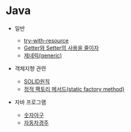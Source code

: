 # Java
- 일반
  - [try-with-resource](https://github.com/Naellu/TIL/blob/master/JAVA/try-with-resource.md)
  - [Getter와 Setter의 사용을 줄이자](https://github.com/Naellu/TIL/blob/master/JAVA/getter-setter.md)
  - [제네릭(generic)](https://github.com/Naellu/TIL/blob/master/JAVA/generic.md)


- 객체지향 관련
  - [SOLID원칙](https://github.com/Naellu/TIL/blob/master/JAVA/OOP/SOLID.md)
  - [정적 팩토리 메서드(static factory method)](https://github.com/Naellu/TIL/blob/master/JAVA/OOP/Static-Factory-Method.md)


- 자바 프로그램
  - [숫자야구](https://github.com/Naellu/TIL/blob/master/JAVA/program/baseballgame.md)
  - [자동차경주](https://github.com/Naellu/TIL/blob/master/JAVA/program/racingcargame.md)

